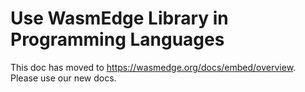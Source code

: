 # Use WasmEdge Library in Programming Languages

This doc has moved to https://wasmedge.org/docs/embed/overview. Please use our new docs.

